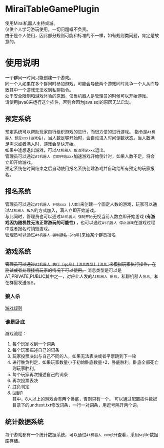 # MiraiTableGamePlugin
使用Mirai机器人主持桌游。  
仅供个人学习游玩使用，一切问题概不负责。  
由于是个人使用，因此部分规则可能和标准的不一样，如有规则类问题，肯定是故意的。
# 使用说明
一个群同一时间只能创建一个游戏。  
同一个人如果在多个群同时参加游戏，可能会导致两个游戏同时竞争一个人从而导致其中一个游戏无法收到私聊指令。  
处于安全限制和游戏体验的原因，仅当机器人是管理员的时候可以开始游戏。  
请使用java8来运行这个插件，否则会因为java.sql的原因无法启动。  
## 预定系统
预定系统可以帮助玩家自行组织游戏的进行，而很方便的进行游戏。
指令是`At机器人 预定xxx(游戏名)`，当人数足够开始时，会自动进入时间倒数状态。当人数满足需求或者满人时，游戏会尽快开始。  
如果中途想退出游戏，可以`At机器人 取消预定xxx`退出。  
管理员可以通过`At机器人 立即开始xxx`加速游戏开始倒计时，如果人数不足，将会立即开始游戏。  
预定系统在时间结束之后自动使用报名系统创建游戏并自动给所有预定的玩家报名。  
## 报名系统
管理员可以通过`At机器人 开始xxx [人数]`来创建一个固定人数的游戏，玩家可以通过`At机器人 报名`的方式加入，满人立即开始游戏。  
与此同时，管理员也可以通过`At机器人 强制开始`无视当前人数立即开始游戏 __(有游戏因为随机性无法正常游玩的可能性)__ ，也可以通过`At机器人 停止游戏`在游戏过程中或者报名时销毁游戏。  
~~管理员可以通过`At机器人 强制报名 [qq号]`来给某个群员报名~~
## 游戏系统
~~管理员可以通过`At机器人 执行 [qq号] [消息类型] [消息]`来模拟玩家执行操作，在测试或者处理挂机玩家的情况下可以使用。~~
消息类型是可以是AT,PRIVATE,PUBLIC其中之一，对应此人发的`At机器人 信息`，私聊机器人`信息`，和在群里发送`信息`。
### 狼人杀
[游戏规则](https://khjxiaogu.github.io/MiraiTableGamePlugin/%E7%8B%BC%E4%BA%BA%E6%9D%80%E6%B8%B8%E6%88%8F%E8%A7%84%E5%88%99.htm)
### 谁是卧底
游戏流程：
1. 每个玩家收到一个词条  
2. 每个玩家描述自己的词条  
3. 玩家投票决出与自己不同的人，如果无法表决或者平票跳到下一轮  
4. 进行胜负判定，如果玩家数量小于初始卧底数量+2，卧底胜利。卧底全部死亡则玩家胜利。
5. 每个玩家再次描述自己的词条  
6. 再次投票表决  
7. 胜负判定  
8. 回到1  
其中，8人以上的游戏会有两个卧底，否则只有一个。
可以通过配置插件数据目录下的undtext.txt修改词条，一行一对词条，用逗号隔开两个词。  
## 统计数据系统
每个游戏都有一个统计数据系统，可以通过`At机器人 xxx统计`查看，采用sqlite数据库存储。  
